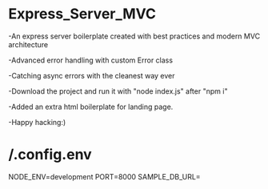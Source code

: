 # Express_Server_MVC

-An express server boilerplate created with best practices and modern MVC architecture

-Advanced error handling with custom Error class

-Catching async errors with the cleanest way ever

-Download the project and run it with "node index.js" after "npm i"

-Added an extra html boilerplate for landing page.

-Happy hacking:)

# /.config.env
NODE_ENV=development
PORT=8000
SAMPLE_DB_URL=